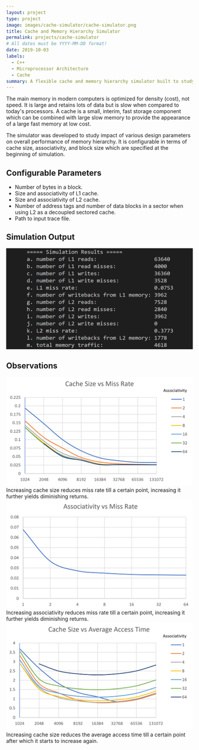 ```yaml
---
layout: project
type: project
image: images/cache-simulator/cache-simulator.png
title: Cache and Memory Hierarchy Simulator
permalink: projects/cache-simulator
# All dates must be YYYY-MM-DD format!
date: 2019-10-03
labels:
  - C++
  - Microprocessor Architecture
  - Cache
summary: A flexible cache and memory hierarchy simulator built to study impact of design parameters on memory performance.
---
```

 
The main memory in modern computers is optimized for density (cost), not speed. It is large and retains lots of data but is slow when compared to today's processors. A cache is a small, interim, fast storage component which can be combined with large slow memory to provide the appearance of a large fast memory at low cost.

The simulator was developed to study impact of various design parameters on overall performance of memory hierarchy. It is configurable in terms of cache size, associativity, and block size which are specified at the beginning of simulation.

## Configurable Parameters
* Number of bytes in a block.
* Size and associativity of L1 cache.
* Size and associativity of L2 cache.
* Number of address tags and number of data blocks in a sector when using L2 as a decoupled sectored cache.
* Path to input trace file.

## Simulation Output
<img class="ui large rounded image" src="/images/cache-simulator/simulation-results-sample.png" alt="Simulation Results Screenshot">

## Observations
<img class="ui large rounded image" src="/images/cache-simulator/cache-size-vs-miss-rate.png" alt="Cache Size vs Miss Rate">
Increasing cache size reduces miss rate till a certain point, increasing it further yields diminishing returns.

<img class="ui large rounded image" src="/images/cache-simulator/associativity-vs-miss-rate.png" alt="Associativity vs Miss Rate">
Increasing associativity reduces miss rate till a certain point, increasing it further yields diminishing returns.

<img class="ui large rounded image" src="/images/cache-simulator/cache-size-vs-average-access-time.png" alt="Cache Size vs Average Access Time">
Increasing cache size reduces the average access time till a certain point after which it starts to increase again.